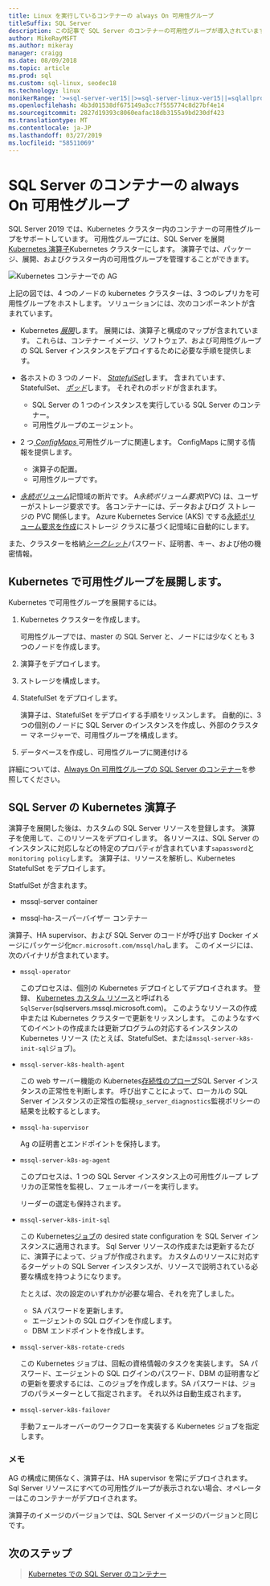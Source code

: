 ```yaml
---
title: Linux を実行しているコンテナーの always On 可用性グループ
titleSuffix: SQL Server
description: この記事で SQL Server のコンテナーの可用性グループが導入されています
author: MikeRayMSFT
ms.author: mikeray
manager: craigg
ms.date: 08/09/2018
ms.topic: article
ms.prod: sql
ms.custom: sql-linux, seodec18
ms.technology: linux
monikerRange: '>=sql-server-ver15||>=sql-server-linux-ver15||=sqlallproducts-allversions'
ms.openlocfilehash: 4b3d01538df675149a3cc7f555774c8d27bf4e14
ms.sourcegitcommit: 2827d19393c8060eafac18db3155a9bd230df423
ms.translationtype: MT
ms.contentlocale: ja-JP
ms.lasthandoff: 03/27/2019
ms.locfileid: "58511069"
---
```

# <a name="always-on-availability-groups-for-sql-server-containers"></a>SQL Server のコンテナーの always On 可用性グループ

SQL Server 2019 では、Kubernetes クラスター内のコンテナーの可用性グループをサポートしています。 可用性グループには、SQL Server を展開[Kubernetes 演算子](https://coreos.com/blog/introducing-operators.html)Kubernetes クラスターにします。 演算子では、パッケージ、展開、およびクラスター内の可用性グループを管理することができます。

![Kubernetes コンテナーでの AG](media/tutorial-sql-server-ag-containers-kubernetes/KubernetesCluster.png)

上記の図では、4 つのノードの kubernetes クラスターは、3 つのレプリカを可用性グループをホストします。 ソリューションには、次のコンポーネントが含まれています。

* Kubernetes [*展開*](https://kubernetes.io/docs/concepts/workloads/controllers/deployment/)します。 展開には、演算子と構成のマップが含まれています。 これらは、コンテナー イメージ、ソフトウェア、および可用性グループの SQL Server インスタンスをデプロイするために必要な手順を提供します。

* 各ホストの 3 つのノード、 [ *StatefulSet*](https://kubernetes.io/docs/concepts/workloads/controllers/statefulset/)します。 含まれています、StatefulSet、 [*ポッド*](https://kubernetes.io/docs/concepts/workloads/pods/pod-overview/)します。 それぞれのポッドが含まれます。
  * SQL Server の 1 つのインスタンスを実行している SQL Server のコンテナー。
  * 可用性グループのエージェント。 

* 2 つ[ *ConfigMaps* ](https://kubernetes.io/docs/tasks/configure-pod-container/configure-pod-configmap/)可用性グループに関連します。 ConfigMaps に関する情報を提供します。
  * 演算子の配置。
  * 可用性グループです。

 * [*永続ボリューム*](https://kubernetes.io/docs/concepts/storage/persistent-volumes/)記憶域の断片です。 A*永続ボリューム要求*(PVC) は、ユーザーがストレージ要求です。 各コンテナーには、データおよびログ ストレージの PVC 関係します。 Azure Kubernetes Service (AKS) でする[永続ボリューム要求を作成](https://docs.microsoft.com/azure/aks/azure-disks-dynamic-pv)にストレージ クラスに基づく記憶域に自動的にします。


また、クラスターを格納[*シークレット*](https://kubernetes.io/docs/concepts/configuration/secret/)パスワード、証明書、キー、および他の機密情報。

## <a name="deploy-the-availability-group-in-kubernetes"></a>Kubernetes で可用性グループを展開します。

Kubernetes で可用性グループを展開するには。

1. Kubernetes クラスターを作成します。

   可用性グループでは、master の SQL Server と、ノードには少なくとも 3 つのノードを作成します。

1. 演算子をデプロイします。

1. ストレージを構成します。

1. StatefulSet をデプロイします。

   演算子は、StatefulSet をデプロイする手順をリッスンします。 自動的に、3 つの個別のノードに SQL Server のインスタンスを作成し、外部のクラスター マネージャーで、可用性グループを構成します。

1. データベースを作成し、可用性グループに関連付ける

詳細については、[Always On 可用性グループの SQL Server のコンテナー](sql-server-ag-kubernetes.md)を参照してください。

## <a name="sql-server-kubernetes-operator"></a>SQL Server の Kubernetes 演算子

演算子を展開した後は、カスタムの SQL Server リソースを登録します。 演算子を使用して、このリソースをデプロイします。  各リソースは、SQL Server のインスタンスに対応しなどの特定のプロパティが含まれています`sapassword`と`monitoring policy`します。 演算子は、リソースを解析し、Kubernetes StatefulSet をデプロイします。

StatfulSet が含まれます。

* mssql-server container

* mssql-ha-スーパーバイザー コンテナー

演算子、HA supervisor、および SQL Server のコードが呼び出す Docker イメージにパッケージ化`mcr.microsoft.com/mssql/ha`します。 このイメージには、次のバイナリが含まれています。

* `mssql-operator`

    このプロセスは、個別の Kubernetes デプロイとしてデプロイされます。 登録、 [Kubernetes カスタム リソース](https://kubernetes.io/docs/concepts/extend-kubernetes/api-extension/custom-resources/)と呼ばれる`SqlServer`(sqlservers.mssql.microsoft.com)。 このようなリソースの作成中または Kubernetes クラスターで更新をリッスンします。 このようなすべてのイベントの作成または更新プログラムの対応するインスタンスの Kubernetes リソース (たとえば、StatefulSet、または`mssql-server-k8s-init-sql`ジョブ)。

* `mssql-server-k8s-health-agent`

    この web サーバー機能の Kubernetes[存続性のプローブ](https://kubernetes.io/docs/tasks/configure-pod-container/configure-liveness-readiness-probes/)SQL Server インスタンスの正常性を判断します。 呼び出すことによって、ローカルの SQL Server インスタンスの正常性の監視`sp_server_diagnostics`監視ポリシーの結果を比較するとします。

* `mssql-ha-supervisor`

   Ag の証明書とエンドポイントを保持します。 

* `mssql-server-k8s-ag-agent`
  
    このプロセスは、1 つの SQL Server インスタンス上の可用性グループ レプリカの正常性を監視し、フェールオーバーを実行します。

    リーダーの選定も保持されます。

* `mssql-server-k8s-init-sql`
  
    この Kubernetes[ジョブ](https://kubernetes.io/docs/concepts/workloads/controllers/jobs-run-to-completion/)の desired state configuration を SQL Server インスタンスに適用されます。 Sql Server リソースの作成または更新するたびに、演算子によって、ジョブが作成されます。 カスタムのリソースに対応するターゲットの SQL Server インスタンスが、リソースで説明されている必要な構成を持つようになります。

    たとえば、次の設定のいずれかが必要な場合、それを完了しました。
  * SA パスワードを更新します。
  * エージェントの SQL ログインを作成します。
  * DBM エンドポイントを作成します。

* `mssql-server-k8s-rotate-creds`
  
    この Kubernetes ジョブは、回転の資格情報のタスクを実装します。 SA パスワード、エージェントの SQL ログインのパスワード、DBM の証明書などの更新を要求するには、このジョブを作成します。SA パスワードは、ジョブのパラメーターとして指定されます。 それ以外は自動生成されます。

* `mssql-server-k8s-failover`

   手動フェールオーバーのワークフローを実装する Kubernetes ジョブを指定します。

### <a name="notes"></a>メモ

AG の構成に関係なく、演算子は、HA supervisor を常にデプロイされます。 Sql Server リソースにすべての可用性グループが表示されない場合、オペレーターはこのコンテナーがデプロイされます。

演算子のイメージのバージョンでは、SQL Server イメージのバージョンと同じです。

## <a name="next-steps"></a>次のステップ

> [Kubernetes での SQL Server のコンテナー](tutorial-sql-server-containers-kubernetes.md)
